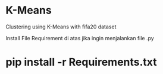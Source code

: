 # K-Means
Clustering using K-Means with fifa20 dataset

Install File Requirement di atas jika ingin menjalankan file .py 
# pip install -r Requirements.txt

